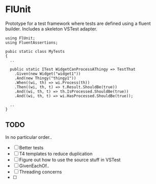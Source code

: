 # FlUnit

Prototype for a test framework where tests are defined using a fluent builder. Includes a skeleton VSTest adapter. 

```
using FlUnit;
using FluentAssertions;

pubic static class MyTests
{
  ..

  public static ITest WidgetCanProcessAThingy => TestThat
    .Given(new Widget("widget1"))
    .And(new Thingy("thingy1"))
    .When((wi, th) => wi.Process(th))
    .Then((wi, th, t) => t.Result.ShouldBe(true))
    .And((wi, th, t) => th.IsProcessed.ShouldBe(true))
    .And((wi, th, t) => wi.HasProcessed.ShouldBe(true));

  ..
}
```

## TODO

In no particular order..

- [ ] Better tests
- [ ] T4 templates to reduce duplication
- [ ] Figure out how to use the source stuff in VSTest
- [ ] GivenEachOf..
- [ ] Threading concerns
- [ ] 